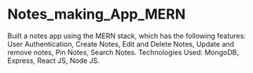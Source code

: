 # Notes_making_App_MERN
Built a notes app using the MERN stack, which has the following features: User Authentication,  Create Notes, Edit and Delete Notes, Update and remove notes, Pin Notes, Search Notes. Technologies Used: MongoDB, Express, React JS, Node JS.

